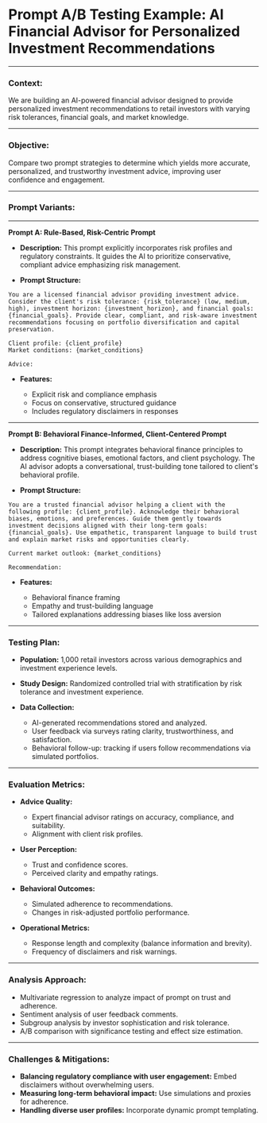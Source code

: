# Prompt A/B Testing Example: AI Financial Advisor for Personalized Investment Recommendations

---

### Context:

We are building an AI-powered financial advisor designed to provide personalized investment recommendations to retail investors with varying risk tolerances, financial goals, and market knowledge.

---

### Objective:

Compare two prompt strategies to determine which yields more accurate, personalized, and trustworthy investment advice, improving user confidence and engagement.

---

### Prompt Variants:

---

**Prompt A: Rule-Based, Risk-Centric Prompt**

* **Description:**
  This prompt explicitly incorporates risk profiles and regulatory constraints. It guides the AI to prioritize conservative, compliant advice emphasizing risk management.

* **Prompt Structure:**

```
You are a licensed financial advisor providing investment advice. Consider the client's risk tolerance: {risk_tolerance} (low, medium, high), investment horizon: {investment_horizon}, and financial goals: {financial_goals}. Provide clear, compliant, and risk-aware investment recommendations focusing on portfolio diversification and capital preservation.

Client profile: {client_profile}
Market conditions: {market_conditions}

Advice:
```

* **Features:**

  * Explicit risk and compliance emphasis
  * Focus on conservative, structured guidance
  * Includes regulatory disclaimers in responses

---

**Prompt B: Behavioral Finance-Informed, Client-Centered Prompt**

* **Description:**
  This prompt integrates behavioral finance principles to address cognitive biases, emotional factors, and client psychology. The AI advisor adopts a conversational, trust-building tone tailored to client's behavioral profile.

* **Prompt Structure:**

```
You are a trusted financial advisor helping a client with the following profile: {client_profile}. Acknowledge their behavioral biases, emotions, and preferences. Guide them gently towards investment decisions aligned with their long-term goals: {financial_goals}. Use empathetic, transparent language to build trust and explain market risks and opportunities clearly.

Current market outlook: {market_conditions}

Recommendation:
```

* **Features:**

  * Behavioral finance framing
  * Empathy and trust-building language
  * Tailored explanations addressing biases like loss aversion

---

### Testing Plan:

* **Population:** 1,000 retail investors across various demographics and investment experience levels.
* **Study Design:** Randomized controlled trial with stratification by risk tolerance and investment experience.
* **Data Collection:**

  * AI-generated recommendations stored and analyzed.
  * User feedback via surveys rating clarity, trustworthiness, and satisfaction.
  * Behavioral follow-up: tracking if users follow recommendations via simulated portfolios.

---

### Evaluation Metrics:

* **Advice Quality:**

  * Expert financial advisor ratings on accuracy, compliance, and suitability.
  * Alignment with client risk profiles.

* **User Perception:**

  * Trust and confidence scores.
  * Perceived clarity and empathy ratings.

* **Behavioral Outcomes:**

  * Simulated adherence to recommendations.
  * Changes in risk-adjusted portfolio performance.

* **Operational Metrics:**

  * Response length and complexity (balance information and brevity).
  * Frequency of disclaimers and risk warnings.

---

### Analysis Approach:

* Multivariate regression to analyze impact of prompt on trust and adherence.
* Sentiment analysis of user feedback comments.
* Subgroup analysis by investor sophistication and risk tolerance.
* A/B comparison with significance testing and effect size estimation.

---

### Challenges & Mitigations:

* **Balancing regulatory compliance with user engagement:** Embed disclaimers without overwhelming users.
* **Measuring long-term behavioral impact:** Use simulations and proxies for adherence.
* **Handling diverse user profiles:** Incorporate dynamic prompt templating.
